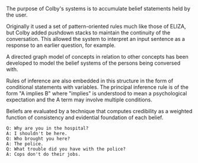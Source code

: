 The purpose of Colby's systems is to accumulate belief statements held by the user.

Originally it used a set of pattern-oriented rules much like those of ELIZA, but Colby added pushdown stacks to maintain the continuity of the conversation. This allowed the system to interpret an input sentence as a response to an earlier question, for example.

A directed graph model of concepts in relation to other concepts has been developed to model the belief systems of the persons being conversed with.

Rules of inference are also embedded in this structure in the form of conditional statements with variables. The principal inference rule is of the form "A implies B" where "implies" is understood to mean a psychological expectation and the A term may involve multiple conditions.

Beliefs are evaluated by a technique that computes credibility as a weighted function of consistency and evidential foundation of each belief.

~~~
Q: Why are you in the hospital?
A: I shouldn't be here.
Q: Who brought you here?
A: The police.
Q: What trouble did you have with the police?
A: Cops don't do their jobs.
~~~